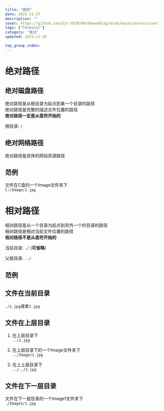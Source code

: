 ```yaml
---
title: "路径"
date: 2023-11-27
description: ""
cover: https://github.com/Gjt-9520/MarkDownBlog/blob/main/source/coverImages/Aimage-135/Aimage32.jpg?raw=true
tags: ["Terminal"]
category: "笔记"
updated: 2023-11-28

top_group_index:
---
```


# 绝对路径

## 绝对磁盘路径

绝对路径是从根目录为起点到某一个目录的路径  
绝对路径是完整的描述文件位置的路径  
**绝对路径一定是从盘符开始的**  

根目录: `/`  

## 绝对网络路径

绝对路径是具体的网站资源路径

## 范例
 
文件在C盘的一个Image文件夹下   
`C:/Image/1.jpg`  

# 相对路径

相对路径是从一个目录为起点到另外一个的目录的路径  
相对路径是相对当前文件位置的路径  
**相对路径不是从盘符开始的**  

当前目录: `./` (**可省略**)            

父级目录: `../`  

## 范例

## 文件在当前目录

`./1.jpg`或者`1.jpg`  

## 文件在上层目录

1. 在上层目录下  
`../1.jpg`  

2. 在上层目录下的一个Image文件夹下  
`../Image/1.jpg`  

3. 在上上层目录下  
`../../1.jpg`  

## 文件在下一层目录

文件在下一层目录的一个Image1文件夹下  
`./Image1/1.jpg`     